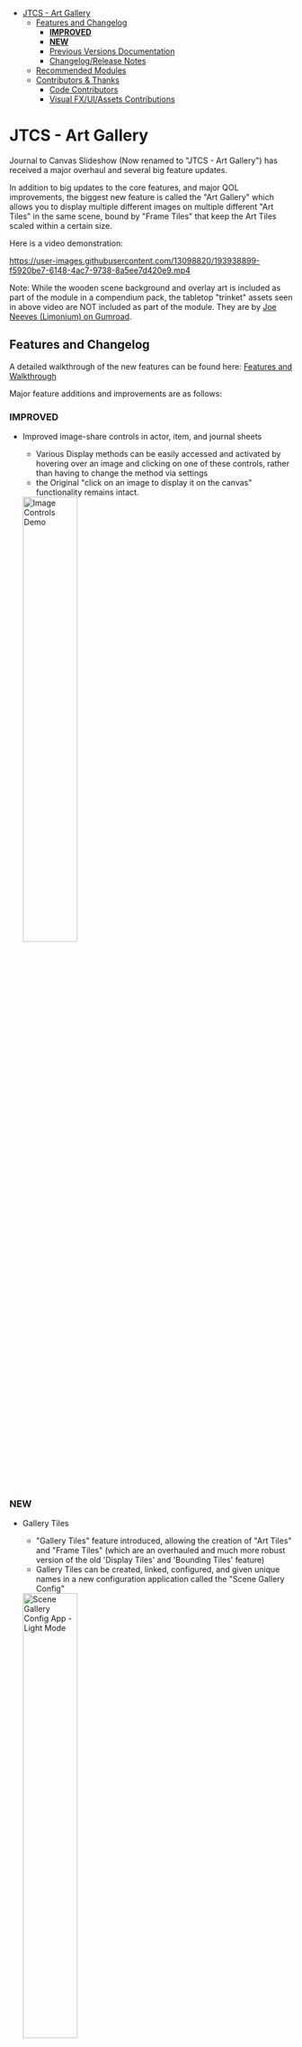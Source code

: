 - [JTCS - Art Gallery](#jtcs---art-gallery)
  - [Features and Changelog](#features-and-changelog)
    - [**IMPROVED**](#improved)
    - [**NEW**](#new)
    - [Previous Versions Documentation](#previous-versions-documentation)
    - [Changelog/Release Notes](#changelogrelease-notes)
  - [Recommended Modules](#recommended-modules)
  - [Contributors & Thanks](#contributors--thanks)
    - [Code Contributors](#code-contributors)
    - [Visual FX/UI/Assets Contributions](#visual-fxuiassets-contributions)

# JTCS - Art Gallery

Journal to Canvas Slideshow (Now renamed to "JTCS - Art Gallery") has received a major overhaul and several big feature updates.

In addition to big updates to the core features, and major QOL improvements, the biggest new feature is called the "Art Gallery" which allows you to display multiple different images on multiple different "Art Tiles" in the same scene, bound by "Frame Tiles" that keep the Art Tiles scaled within a certain size.

Here is a video demonstration:

https://user-images.githubusercontent.com/13098820/193938899-f5920be7-6148-4ac7-9738-8a5ee7d420e9.mp4

Note: While the wooden scene background and overlay art is included as part of the module in a compendium pack, the tabletop "trinket" assets seen in above video are NOT included as part of the module. They are by [Joe Neeves (Limonium) on Gumroad](https://limonium.gumroad.com/?recommended_by=library).

## Features and Changelog

A detailed walkthrough of the new features can be found here: [Features and Walkthrough](features-and-walkthrough.md)

Major feature additions and improvements are as follows:

### **IMPROVED**

-   Improved image-share controls in actor, item, and journal sheets
    -   Various Display methods can be easily accessed and activated by hovering over an image and clicking on one of these controls, rather than having to change the method via settings
    -   the Original "click on an image to display it on the canvas" functionality remains intact.
    
    <img alt="Image Controls Demo" src="https://user-images.githubusercontent.com/13098820/193946807-644aed5c-e6ad-402f-a85f-91947343dbf7.png" width="45%"/>


### **NEW**

-   Gallery Tiles
    -   "Gallery Tiles" feature introduced, allowing the creation of "Art Tiles" and "Frame Tiles" (which are an overhauled and much more robust version of the old 'Display Tiles' and 'Bounding Tiles' feature)
    -   Gallery Tiles can be created, linked, configured, and given unique names in a new configuration application called the "Scene Gallery Config"
    
    <img alt="Scene Gallery Config App - Light Mode" src="https://user-images.githubusercontent.com/13098820/193947720-ed4a388f-e22f-466c-b14b-b26c64042c7c.png" width="45%"/>

- Settings and Customization
    - JTCS Art Gallery Settings application that can be launched from multiple locations and includes several customization options
    - Canvas tiles highlight with colored overlays whenever you hover a connected UI item, to ensure you can easily find them.
       - overlay colors are customizable
          - Gallery Tile color customization options in the JTCS Art Gallery Settings App
         <img alt="Tile Colors Demo" src="https://user-images.githubusercontent.com/13098820/193948186-86e8f4b8-7803-48bc-acef-93bbf54a0a67.png" width="75%"/>
         
         - Demonstration of how the colors translate to affect the UI elements and canvas tile overlays  
         <img width="75%" alt="Color Demo Template" src="https://user-images.githubusercontent.com/13098820/193948287-2004ca17-a594-4d92-aec5-ad6e616abc52.png">
         
    -   Color customization of elements UI in JTCS Art Gallery apps, including a default light and dark theme.          
         <img alt="Background Color Change Demo" src="https://user-images.githubusercontent.com/13098820/193948120-316f5f8c-9ea9-4ca2-b42f-cdc3ea7f8eb8.png" width="75%"/>
     

          <img alt="Scene Gallery Config App - Dark Mode" src="https://user-images.githubusercontent.com/13098820/193947490-3baf8588-c679-4375-be76-0ad88ff892de.png" width="45%"/>
          <img alt="Scene Gallery Config App - Light Mode" src="https://user-images.githubusercontent.com/13098820/193947720-ed4a388f-e22f-466c-b14b-b26c64042c7c.png" width="45%"/>


-   Compendiums
    -   Compendium pack of macros with featuring utilities to make moving and scaling tiles easier
    -   Compendium pack of premade scenes displaying demo setups of Gallery tiles, including a scene meant to act as your default "Display Scene"
    -   Compendium pack of Journal Entries including a scene meant to act as your default "Display Journal"

### Previous Versions Documentation

For access to the older/previous version documentation, please see [Old Readme](README-old.md)

### Changelog/Release Notes

Go to [Release Notes](release-notes.md) to view the full changelog/release notes.

## Recommended Modules

-   [Quickscale](https://foundryvtt.com/packages/quickscale) by [unsoluble](https://foundryvtt.com/community/unsoluble) - will make scaling and rotating tiles easier
-   [FX Master](https://foundryvtt.com/packages/fxmaster) by [ghost](https://foundryvtt.com/community/saluu) - for cool visual effects on your Art Gallery scenes
-   [Token Magic FX](https://foundryvtt.com/packages/tokenmagic) by [SecretFire](https://foundryvtt.com/community/galaktor) - for adding add filters and effects to tiles

## Contributors & Thanks

Thanks to everyone, both users and contributors, for being patient with me as this project has evolved. This module was one of my first forays into the realm of web development, and I've learned so much since its inception, both through schooling and the painstaking but fulfilling process of gradually trying to make my modules better and better.

This update was a huge undertaking for me, but aso an amazing learning experience, and I hope to continue adding improvements as needed.

I hope everyone enjoys!

### Code Contributors

Thank you to everyone who contributed, added and suggested features, and helped me out while I was still a beginner, including:

-   https://github.com/Occidio - @Occidio
-   https://github.com/MaximeTKT - @MaximeTKT
-   https://github.com/p4535992 - @P4535992

### Visual FX/UI/Assets Contributions

-   FoundryVTT UI Theme shown in demo vids and images is [Polished UI](https://foundryvtt.com/packages/polished-ui) by [erizocosmico](https://foundryvtt.com/community/erizocosmico)
-   Visual FX - [FX Master](https://foundryvtt.com/packages/fxmaster)
-   Tabletop Trinket Assets by Joe Neeves (Limonium) on Gumroad - [Limonium's Gumroad Library](https://limonium.gumroad.com/?recommended_by=library)
